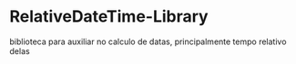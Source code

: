 # RelativeDateTime-Library

biblioteca para auxiliar no calculo de datas, principalmente tempo relativo delas
